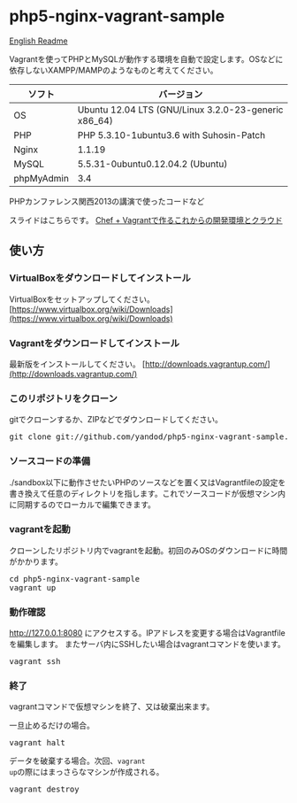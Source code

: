 php5-nginx-vagrant-sample
=========================

[English Readme](https://github.com/yandod/php5-nginx-vagrant-sample/blob/master/README_en.md)

Vagrantを使ってPHPとMySQLが動作する環境を自動で設定します。OSなどに依存しないXAMPP/MAMPのようなものと考えてください。


ソフト|バージョン
-------|-------
OS|Ubuntu 12.04 LTS (GNU/Linux 3.2.0-23-generic x86_64)
PHP|PHP 5.3.10-1ubuntu3.6 with Suhosin-Patch
Nginx|1.1.19
MySQL|5.5.31-0ubuntu0.12.04.2 (Ubuntu)
phpMyAdmin|3.4

PHPカンファレンス関西2013の講演で使ったコードなど

スライドはこちらです。
[Chef + Vagrantで作るこれからの開発環境とクラウド](https://speakerdeck.com/yandod/chef-plus-vagrantdezuo-rukorekarafalsekai-fa-huan-jing)


## 使い方

### VirtualBoxをダウンロードしてインストール
VirtualBoxをセットアップしてください。
[https://www.virtualbox.org/wiki/Downloads](https://www.virtualbox.org/wiki/Downloads)

### Vagrantをダウンロードしてインストール
最新版をインストールしてください。
[http://downloads.vagrantup.com/](http://downloads.vagrantup.com/)

### このリポジトリをクローン
gitでクローンするか、ZIPなどでダウンロードしてください。
<pre>
git clone git://github.com/yandod/php5-nginx-vagrant-sample.git
</pre>

### ソースコードの準備
./sandbox以下に動作させたいPHPのソースなどを置く又はVagrantfileの設定を書き換えて任意のディレクトリを指します。これでソースコードが仮想マシン内に同期するのでローカルで編集できます。

### vagrantを起動
クローンしたリポジトリ内でvagrantを起動。初回のみOSのダウンロードに時間がかかります。
<pre>
cd php5-nginx-vagrant-sample
vagrant up
</pre>

### 動作確認
http://127.0.0.1:8080 にアクセスする。IPアドレスを変更する場合はVagrantfileを編集します。
またサーバ内にSSHしたい場合はvagrantコマンドを使います。

<pre>
vagrant ssh
</pre>

### 終了
vagrantコマンドで仮想マシンを終了、又は破棄出来ます。

一旦止めるだけの場合。
<pre>
vagrant halt
</pre>

データを破棄する場合。次回、<code>vagrant up</code>の際にはまっさらなマシンが作成される。
<pre>
vagrant destroy
</pre>

